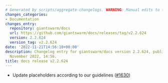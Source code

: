 ```yaml
---
# Generated by scripts/aggregate-changelogs. WARNING: Manual edits to this files will be overwritten.
changes_categories:
- Documentation
changes_entry:
  repository: giantswarm/docs
  url: https://github.com/giantswarm/docs/releases/tag/v2.2.624
  version: 2.2.624
  version_tag: v2.2.624
date: '2022-11-21T14:56:10+00:00'
description: Changelog entry for giantswarm/docs version 2.2.624, published on 21
  November 2022, 14:56.
title: docs release v2.2.624
---
```


- Update placeholders according to our guidelines ([#1630](https://github.com/giantswarm/docs/pull/1630))
